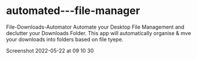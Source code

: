 # automated---file-manager
File-Downloads-Automator
Automate your Desktop File Management and declutter your Downloads Folder. This app will automatically organise & mve your downloads into folders based on file tyepe.

Screenshot 2022-05-22 at 09 10 30
